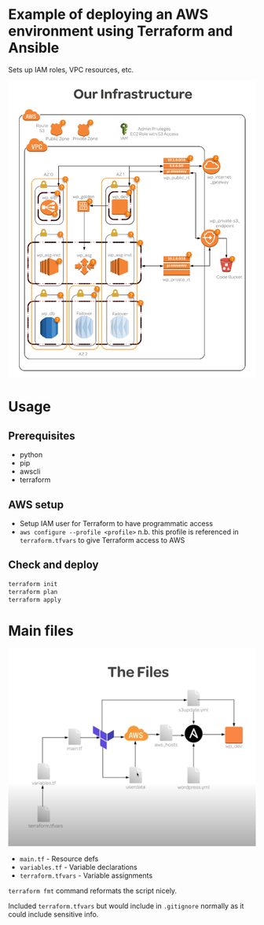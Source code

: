 # Example of deploying an AWS environment using Terraform and Ansible

Sets up IAM roles, VPC resources, etc.

![Infrastructure diagram](infrastructure.png)

# Usage

## Prerequisites

* python
* pip
* awscli
* terraform

## AWS setup

* Setup IAM user for Terraform to have programmatic access
* `aws configure --profile <profile>` n.b. this profile is referenced in `terraform.tfvars` to give Terraform access to AWS

## Check and deploy

```
terraform init
terraform plan
terraform apply
```

# Main files

![How files are used](files.png)

* `main.tf` - Resource defs
* `variables.tf` - Variable declarations
* `terraform.tfvars` - Variable assignments

`terraform fmt` command reformats the script nicely.

Included `terraform.tfvars` but would include in `.gitignore` normally as it could include sensitive info.